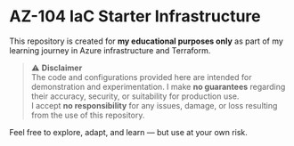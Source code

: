 # AZ-104 IaC Starter Infrastructure

This repository is created for **my educational purposes only** as part of my learning journey in Azure infrastructure and Terraform.

> ⚠️ **Disclaimer**  
> The code and configurations provided here are intended for demonstration and experimentation. I make **no guarantees** regarding their accuracy, security, or suitability for production use.  
> I accept **no responsibility** for any issues, damage, or loss resulting from the use of this repository.

Feel free to explore, adapt, and learn — but use at your own risk.
